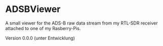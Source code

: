 # ADSBViewer
A small viewer for the ADS-B raw data stream from my RTL-SDR receiver attached to one of my Rasberry-Pis. 

Version 0.0.0 (unter Entwicklung)
